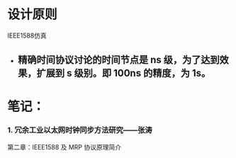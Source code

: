 # 设计原则

IEEE1588仿真



- 精确时间协议讨论的时间节点是 ns 级，为了达到效果，扩展到 s 级别。即 100ns 的精度，为 1s。
  - 









# 笔记：

### 1. 冗余工业以太网时钟同步方法研究——张涛

第二章：IEEE1588 及 MRP 协议原理简介


